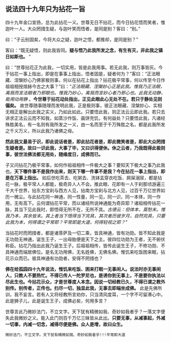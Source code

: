 ## 说法四十九年只为拈花一旨

四十九年金口宣扬，总为此拈花一义。世尊无日不拈花，而今日拈花悟而笑者，惟迦叶一人。大众罔措生疑，与迦叶笑而悟者，是同是别？客曰：“别。”

曰：“子云别固矣，今将大众之疑，迦叶之悟，都推却，是同是别？”

客曰：“既无疑悟，则此我皆同。__疑与悟乃此我所发之念，有生有灭，非此我之镇日如斯也。__ ”

曰：“世尊拈花正为此我，一切实用，皆是此我用事。若无此我，则万事皆灰。今于拈花一事上指出，即是在事事上指出，悟者固是，疑者何为？”客曰：“正法眼藏、涅槃妙心乃佛家极则事，何以在拈花上指出？拈花极平常事，何以传至今日作祖祖相授煊赫今古之大事？”曰：“*正法眼藏、涅槃妙心正是此我。惟我乃正法眼，离我而言法眼者乃邪眼也。惟我乃妙心，离我而言妙心者乃邪心也。此我无动静，能用动用静* 。__今世尊于拈花动处指出，正见此眼此心无处不在。若只于静处见则偏矣。__ 故世尊随事随理而发明此我，正是极则事，彼正法眼藏、涅槃妙心、实相无相正是解出此我之实义，乃如此如此。只要悟此我，则正法云云即此我。若只去讲求正法云云而不知我，如蒸沙作饭、画饼充饥，有何益处？只要悟此我，凡诸经殊胜美名，有一名则有我所发之一义，由一名而至于千万殊胜之名，都是此我所发之千义万义，所以此我乃诸佛之母。

__然此我又最易于识，即此说话者是，即此拈花者是，即此微笑者是，即此大众罔措生疑者是。故曰一识此我，大事了毕，又曰识得便休。休之云者，乃我既得此极则事，彼世法佛法都无用处，随缘度日，成佛而已。__

 子又问拈花乃极平常事，如何作祖祖相传一件极大之事？要知天下极大之事乃此我也。__天下哪件事不是我作出来，则天下哪一件事不是我？今在拈花一事上指出，即是在万事上指出。__ 如后世吃茶去、吃粥去、洗钵盂穿衣吃饭、屙屎溺尿，都是拈花一脉，极平常人人都能，极奇异人人不会。推此眼、花即有一人于刹那顷游遍三千大千世界，拈东方宝刹与西方人见，拈南方宝刹与北方人见，过百千万亿世界如历一微尘。与此拈花同一神通，同一性量，同一见，同一识，同一本体，同一作用，无有高下。云何谓拈花平常，而以诸经所说神通能为奇异耶？诸祖相传拈花一脉，其当下见此我时，即悟得无所不在，无所不具。*古德云：但体本，莫愁末。惟我乃本，其余皆末。其上者当下悟得当下完具，其次者历彼岁月，自然完具，只要此我为本，何得谓之平常耶？平常即是大道，何得轻视之耶？”*

 当拈花时而罔措者，都是诸菩萨及一切二乘，皆具神通，皆有功勋。皆不知此我是无功勋无神通，诞生王子，一出母胎便是天下之主。彼四位功勋为王者，无不俯伏称臣。拈花乃指出此我乃诞生王子。后祖祖相传，皆传此诞生王子，不修功勋、不具神通而端居佛位。是名无功用佛，无名姓佛，无佛名佛。惟饥来吃饭困来眠，拈花示众而已。彼具神通有功勋者，安得不罔措也？

__佛在给孤园四十九年说法，惟饥来吃饭、困来打眠一无事闲人。说法时亦无事闲人，只教人不要热忙。不得已传人一陀罗尼也，是诱你到无事上，不是要你执法以尽此生也。今拈花示众，才是世尊度人本念。因说一切经教已久，不得已谓之教外别传。别传者，正传也。扫尽一切，独显此我，无事去即端坐成佛。__ 此是先佛所训，我不妄言。若有人又将经教所言劝你，只当清风度耳，一个字不可留滞心中。此是狮子儿，此是诞生王子，成佛必矣，何用多言？

世尊言此乃微妙法门，不立文字。天下犹有精微如我、奇妙如我者乎？一落文字便失此我微妙之义。能入此门则百千万亿三昧皆从此出。__只要无事，从减事起，外减一切事，内减一切念，减得尽便是佛。众人是增，故曰众生。__

 ```yang
微妙法门，不立文字。天下犹有精微如我、奇妙如我者乎!!!平常即大道
```
